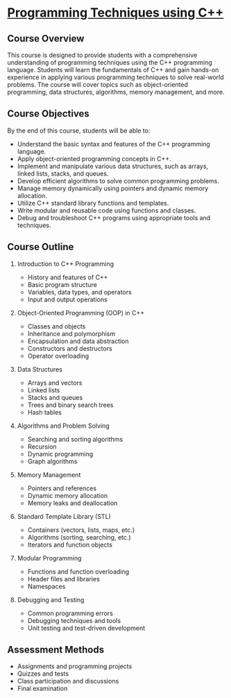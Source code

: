# [Programming Techniques using C++](image.md) 


## Course Overview
This course is designed to provide students with a comprehensive understanding of programming techniques using the C++ programming language. Students will learn the fundamentals of C++ and gain hands-on experience in applying various programming techniques to solve real-world problems. The course will cover topics such as object-oriented programming, data structures, algorithms, memory management, and more.

## Course Objectives
By the end of this course, students will be able to:

- Understand the basic syntax and features of the C++ programming language.
- Apply object-oriented programming concepts in C++.
- Implement and manipulate various data structures, such as arrays, linked lists, stacks, and queues.
- Develop efficient algorithms to solve common programming problems.
- Manage memory dynamically using pointers and dynamic memory allocation.
- Utilize C++ standard library functions and templates.
- Write modular and reusable code using functions and classes.
- Debug and troubleshoot C++ programs using appropriate tools and techniques.

## Course Outline
1. Introduction to C++ Programming
   - History and features of C++
   - Basic program structure
   - Variables, data types, and operators
   - Input and output operations

2. Object-Oriented Programming (OOP) in C++
   - Classes and objects
   - Inheritance and polymorphism
   - Encapsulation and data abstraction
   - Constructors and destructors
   - Operator overloading

3. Data Structures
   - Arrays and vectors
   - Linked lists
   - Stacks and queues
   - Trees and binary search trees
   - Hash tables

4. Algorithms and Problem Solving
   - Searching and sorting algorithms
   - Recursion
   - Dynamic programming
   - Graph algorithms

5. Memory Management
   - Pointers and references
   - Dynamic memory allocation
   - Memory leaks and deallocation

6. Standard Template Library (STL)
   - Containers (vectors, lists, maps, etc.)
   - Algorithms (sorting, searching, etc.)
   - Iterators and function objects

7. Modular Programming
   - Functions and function overloading
   - Header files and libraries
   - Namespaces

8. Debugging and Testing
   - Common programming errors
   - Debugging techniques and tools
   - Unit testing and test-driven development

## Assessment Methods
- Assignments and programming projects
- Quizzes and tests
- Class participation and discussions
- Final examination


